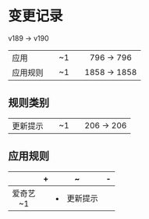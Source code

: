 # 变更记录

v189 -> v190

||||||
|-|:-:|:-:|:-:|:-:|
|应用||~1||796 -> 796|
|应用规则||~1||1858 -> 1858|

## 规则类别

||||||
|-|:-:|:-:|:-:|:-:|
|更新提示||~1||206 -> 206|

## 应用规则

||+|~|-|
|:-:|-|-|-|
|爱奇艺<br>~1||<li>更新提示||
